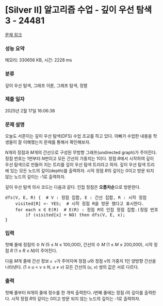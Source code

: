 # [Silver II] 알고리즘 수업 - 깊이 우선 탐색 3 - 24481 

[문제 링크](https://www.acmicpc.net/problem/24481) 

### 성능 요약

메모리: 330656 KB, 시간: 2228 ms

### 분류

깊이 우선 탐색, 그래프 이론, 그래프 탐색, 정렬

### 제출 일자

2025년 2월 17일 16:06:38

### 문제 설명

<p style="user-select: auto !important;">오늘도 서준이는 깊이 우선 탐색(DFS) 수업 조교를 하고 있다. 아빠가 수업한 내용을 학생들이 잘 이해했는지 문제를 통해서 확인해보자.</p>

<p style="user-select: auto !important;"><em style="user-select: auto !important;">N</em>개의 정점과 <em style="user-select: auto !important;">M</em>개의 간선으로 구성된 무방향 그래프(undirected graph)가 주어진다. 정점 번호는 1번부터 <em style="user-select: auto !important;">N</em>번이고 모든 간선의 가중치는 1이다. 정점 <i style="user-select: auto !important;">R</i>에서 시작하여 깊이 우선 탐색으로 만들어 지는 트리를 깊이 우선 탐색 트리라고 하자. 깊이 우선 탐색 트리에 있는 모든 노드의 깊이(depth)를 출력하자. 시작 정점 <em style="user-select: auto !important;">R</em>의 깊이는 0이고 방문 되지 않는 노드의 깊이는 -1로 출력하자.</p>

<p style="user-select: auto !important;">깊이 우선 탐색 의사 코드는 다음과 같다. 인접 정점은 <strong style="user-select: auto !important;">오름차순</strong>으로 방문한다.</p>

<pre style="user-select: auto !important;">dfs(V, E, R) {  # V : 정점 집합, E : 간선 집합, R : 시작 정점
    visited[R] <- YES;  # 시작 정점 R을 방문 했다고 표시한다.
    for each x ∈ E(R)  # E(R) : 정점 R의 인접 정점 집합.(정점 번호를 <strong style="user-select: auto !important;">오름차순</strong>으로 방문한다)
        if (visited[x] = NO) then dfs(V, E, x);
}</pre>

### 입력 

 <p style="user-select: auto !important;">첫째 줄에 정점의 수 <em style="user-select: auto !important;">N</em> (5 ≤ <em style="user-select: auto !important;">N</em> ≤ 100,000), 간선의 수 <em style="user-select: auto !important;">M</em> (1 ≤ <em style="user-select: auto !important;">M</em> ≤ 200,000), 시작 정점 <em style="user-select: auto !important;">R</em> (1 ≤ <em style="user-select: auto !important;">R</em> ≤ <em style="user-select: auto !important;">N</em>)이 주어진다.</p>

<p style="user-select: auto !important;">다음 <em style="user-select: auto !important;">M</em>개 줄에 간선 정보 <code style="user-select: auto !important;"><em style="user-select: auto !important;">u</em> <em style="user-select: auto !important;">v</em></code>가 주어지며 정점 <em style="user-select: auto !important;">u</em>와 정점 <em style="user-select: auto !important;">v</em>의 가중치 1인 양방향 간선을 나타낸다. (1 ≤ <em style="user-select: auto !important;">u</em> < <em style="user-select: auto !important;">v</em> ≤ <em style="user-select: auto !important;">N</em>, <em style="user-select: auto !important;">u</em> ≠ <em style="user-select: auto !important;">v</em>) 모든 간선의 (<em style="user-select: auto !important;">u</em>, <em style="user-select: auto !important;">v</em>) 쌍의 값은 서로 다르다.</p>

### 출력 

 <p style="user-select: auto !important;">첫째 줄부터 <em style="user-select: auto !important;">N</em>개의 줄에 정수를 한 개씩 출력한다. <em style="user-select: auto !important;">i</em>번째 줄에는 정점 <em style="user-select: auto !important;">i</em>의 깊이를 출력한다. 시작 정점 <em style="user-select: auto !important;">R</em>의 깊이는 0이고 방문 되지 않는 노드의 깊이는 -1로 출력하자.</p>

